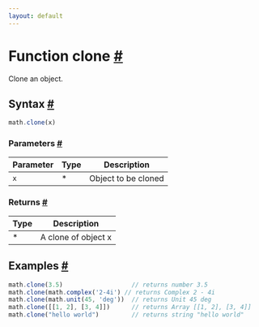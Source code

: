 ```yaml
---
layout: default
---
```


<!-- Note: This file is automatically generated from source code comments. Changes made in this file will be overridden. -->

<h1 id="function-clone">Function clone <a href="#function-clone" title="Permalink">#</a></h1>

Clone an object.


<h2 id="syntax">Syntax <a href="#syntax" title="Permalink">#</a></h2>

```js
math.clone(x)
```

<h3 id="parameters">Parameters <a href="#parameters" title="Permalink">#</a></h3>

Parameter | Type | Description
--------- | ---- | -----------
`x` | * | Object to be cloned

<h3 id="returns">Returns <a href="#returns" title="Permalink">#</a></h3>

Type | Description
---- | -----------
* | A clone of object x


<h2 id="examples">Examples <a href="#examples" title="Permalink">#</a></h2>

```js
math.clone(3.5)                   // returns number 3.5
math.clone(math.complex('2-4i') // returns Complex 2 - 4i
math.clone(math.unit(45, 'deg'))  // returns Unit 45 deg
math.clone([[1, 2], [3, 4]])      // returns Array [[1, 2], [3, 4]]
math.clone("hello world")         // returns string "hello world"
```


